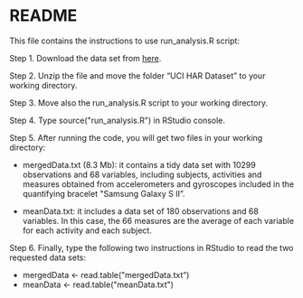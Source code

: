 # README

This file contains the instructions to use run_analysis.R script:

Step 1. Download the data set from [here](https://d396qusza40orc.cloudfront.net/getdata%2Fprojectfiles%2FUCI%20HAR%20Dataset.zip).

Step 2. Unzip the file and move the folder “UCI HAR Dataset” to your working directory. 

Step 3. Move also the run_analysis.R script to your working directory.

Step 4. Type source("run_analysis.R") in RStudio console.

Step 5. After running the code, you will get two files in your working directory:

* mergedData.txt (8.3 Mb): it contains a tidy data set with 10299 observations and 68 variables, including subjects, activities and measures obtained from accelerometers and gyroscopes included in the quantifying bracelet "Samsung Galaxy S II”.

* meanData.txt: it includes a data set of 180 observations and 68 variables. In this case, the 66 measures are the average of each variable for each activity and each subject.

Step 6. Finally, type the following two instructions in RStudio to read the two requested
data sets:

* mergedData <- read.table("mergedData.txt”)
* meanData <- read.table("meanData.txt")
